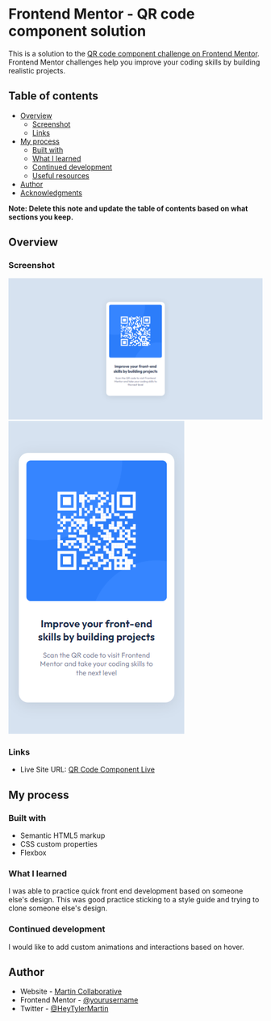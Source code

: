 # Frontend Mentor - QR code component solution

This is a solution to the [QR code component challenge on Frontend Mentor](https://www.frontendmentor.io/challenges/qr-code-component-iux_sIO_H). Frontend Mentor challenges help you improve your coding skills by building realistic projects. 

## Table of contents

- [Overview](#overview)
  - [Screenshot](#screenshot)
  - [Links](#links)
- [My process](#my-process)
  - [Built with](#built-with)
  - [What I learned](#what-i-learned)
  - [Continued development](#continued-development)
  - [Useful resources](#useful-resources)
- [Author](#author)
- [Acknowledgments](#acknowledgments)

**Note: Delete this note and update the table of contents based on what sections you keep.**

## Overview

### Screenshot

![](./design/desktop-screenshot.png)
![](./design/mobile-screenshot.png)


### Links

- Live Site URL: [QR Code Component Live](https://qr-code-component-tan-ten.vercel.app/)

## My process

### Built with

- Semantic HTML5 markup
- CSS custom properties
- Flexbox

### What I learned

I was able to practice quick front end development based on someone else's design. This was good practice sticking to a style guide and trying to clone someone else's design.

### Continued development

I would like to add custom animations and interactions based on hover.


## Author

- Website - [Martin Collaborative](https://www.martincollaborative.com)
- Frontend Mentor - [@yourusername](https://www.frontendmentor.io/profile/yourusername)
- Twitter - [@HeyTylerMartin](https://www.twitter.com/heytylermartin)
